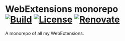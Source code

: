WebExtensions monorepo<br/>
[![Build](https://img.shields.io/travis/com/ExE-Boss/WebExtensions/master)](https://travis-ci.com/ExE-Boss/WebExtensions)
[![License](https://img.shields.io/github/license/ExE-Boss/webextensions.svg)](https://github.com/ExE-Boss/webextensions/blob/master/LICENSE)
[![Renovate](https://img.shields.io/badge/renovate-enabled-brightgreen.svg)](https://renovatebot.com/)
===========================

A monorepo of all my WebExtensions.
